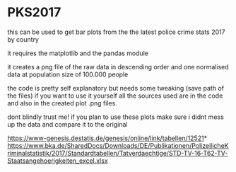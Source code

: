 # PKS2017

this can be used to get bar plots from the the latest police crime stats 2017 by country

it requires the matplotlib and the pandas module

it creates a png file of the raw data in descending order 
and one normalised data at population size of 100.000 people

the code is pretty self explanatory but needs some tweaking (save path of the files) if you want to use it yourself
all the sources used are in the code and also in the created plot .png files. 

dont blindly trust me!
if you plan to use these plots make sure i didnt mess up the data and compare it to the original 

https://www-genesis.destatis.de/genesis/online/link/tabellen/12521*
https://www.bka.de/SharedDocs/Downloads/DE/Publikationen/PolizeilicheKriminalstatistik/2017/Standardtabellen/Tatverdaechtige/STD-TV-16-T62-TV-Staatsangehoerigkeiten_excel.xlsx
